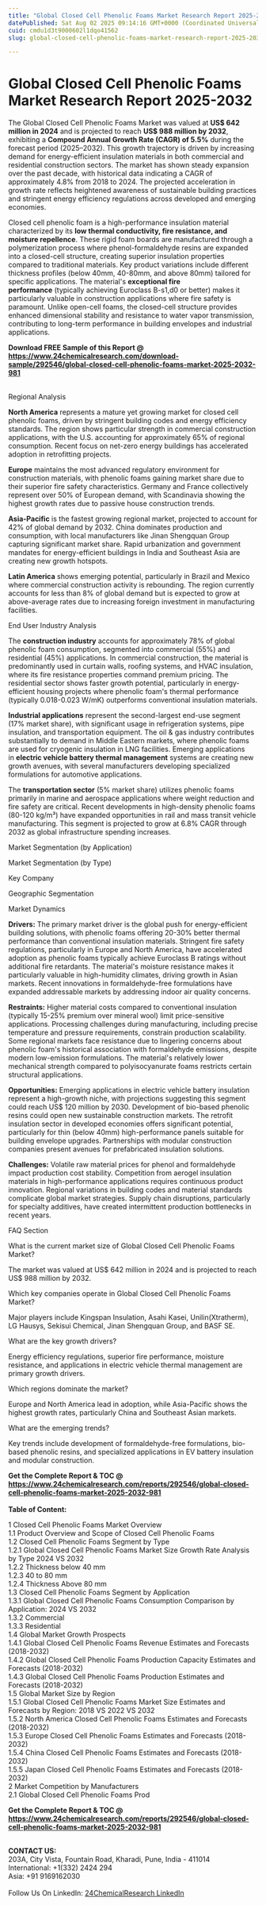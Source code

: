 ```yaml
---
title: "Global Closed Cell Phenolic Foams Market Research Report 2025-2032"
datePublished: Sat Aug 02 2025 09:14:16 GMT+0000 (Coordinated Universal Time)
cuid: cmdu1d3t9000602l1dqo41562
slug: global-closed-cell-phenolic-foams-market-research-report-2025-2032

---
```


# Global Closed Cell Phenolic Foams Market Research Report 2025-2032

<p>The Global Closed Cell Phenolic Foams Market was valued at <strong>US$ 642 million in 2024</strong> and is projected to reach <strong>US$ 988 million by 2032</strong>, exhibiting a <strong>Compound Annual Growth Rate (CAGR) of 5.5%</strong> during the forecast period (2025–2032). This growth trajectory is driven by increasing demand for energy-efficient insulation materials in both commercial and residential construction sectors. The market has shown steady expansion over the past decade, with historical data indicating a CAGR of approximately 4.8% from 2018 to 2024. The projected acceleration in growth rate reflects heightened awareness of sustainable building practices and stringent energy efficiency regulations across developed and emerging economies.</p><p>
</p><p>Closed cell phenolic foam is a high-performance insulation material characterized by its <strong>low thermal conductivity, fire resistance, and moisture repellence</strong>. These rigid foam boards are manufactured through a polymerization process where phenol-formaldehyde resins are expanded into a closed-cell structure, creating superior insulation properties compared to traditional materials. Key product variations include different thickness profiles (below 40mm, 40-80mm, and above 80mm) tailored for specific applications. The material's <strong>exceptional fire performance</strong> (typically achieving Euroclass B-s1,d0 or better) makes it particularly valuable in construction applications where fire safety is paramount. Unlike open-cell foams, the closed-cell structure provides enhanced dimensional stability and resistance to water vapor transmission, contributing to long-term performance in building envelopes and industrial applications.</p><div><b>Download FREE Sample of this Report @ 
            <a href="https://www.24chemicalresearch.com/download-sample/292546/global-closed-cell-phenolic-foams-market-2025-2032-981">
            https://www.24chemicalresearch.com/download-sample/292546/global-closed-cell-phenolic-foams-market-2025-2032-981</a></b></div><br><p>
Regional Analysis</p><p>
</p><p><strong>North America</strong> represents a mature yet growing market for closed cell phenolic foams, driven by stringent building codes and energy efficiency standards. The region shows particular strength in commercial construction applications, with the U.S. accounting for approximately 65% of regional consumption. Recent focus on net-zero energy buildings has accelerated adoption in retrofitting projects.</p><p>
</p><p><strong>Europe</strong> maintains the most advanced regulatory environment for construction materials, with phenolic foams gaining market share due to their superior fire safety characteristics. Germany and France collectively represent over 50% of European demand, with Scandinavia showing the highest growth rates due to passive house construction trends.</p><p>
</p><p><strong>Asia-Pacific</strong> is the fastest growing regional market, projected to account for 42% of global demand by 2032. China dominates production and consumption, with local manufacturers like Jinan Shengquan Group capturing significant market share. Rapid urbanization and government mandates for energy-efficient buildings in India and Southeast Asia are creating new growth hotspots.</p><p>
</p><p><strong>Latin America</strong> shows emerging potential, particularly in Brazil and Mexico where commercial construction activity is rebounding. The region currently accounts for less than 8% of global demand but is expected to grow at above-average rates due to increasing foreign investment in manufacturing facilities.</p><p>
End User Industry Analysis</p><p>
</p><p>The <strong>construction industry</strong> accounts for approximately 78% of global phenolic foam consumption, segmented into commercial (55%) and residential (45%) applications. In commercial construction, the material is predominantly used in curtain walls, roofing systems, and HVAC insulation, where its fire resistance properties command premium pricing. The residential sector shows faster growth potential, particularly in energy-efficient housing projects where phenolic foam's thermal performance (typically 0.018-0.023 W/mK) outperforms conventional insulation materials.</p><p>
</p><p><strong>Industrial applications</strong> represent the second-largest end-use segment (17% market share), with significant usage in refrigeration systems, pipe insulation, and transportation equipment. The oil &amp; gas industry contributes substantially to demand in Middle Eastern markets, where phenolic foams are used for cryogenic insulation in LNG facilities. Emerging applications in <strong>electric vehicle battery thermal management</strong> systems are creating new growth avenues, with several manufacturers developing specialized formulations for automotive applications.</p><p>
</p><p>The <strong>transportation sector</strong> (5% market share) utilizes phenolic foams primarily in marine and aerospace applications where weight reduction and fire safety are critical. Recent developments in high-density phenolic foams (80-120 kg/m³) have expanded opportunities in rail and mass transit vehicle manufacturing. This segment is projected to grow at 6.8% CAGR through 2032 as global infrastructure spending increases.</p><p>
Market Segmentation (by Application)</p><p>
</p><p>
Market Segmentation (by Type)</p><p>
</p><p>
Key Company</p><p>
</p><p>
Geographic Segmentation</p><p>
</p><p>
Market Dynamics</p><p>
</p><p><strong>Drivers:</strong> The primary market driver is the global push for energy-efficient building solutions, with phenolic foams offering 20-30% better thermal performance than conventional insulation materials. Stringent fire safety regulations, particularly in Europe and North America, have accelerated adoption as phenolic foams typically achieve Euroclass B ratings without additional fire retardants. The material's moisture resistance makes it particularly valuable in high-humidity climates, driving growth in Asian markets. Recent innovations in formaldehyde-free formulations have expanded addressable markets by addressing indoor air quality concerns.</p><p>
</p><p><strong>Restraints:</strong> Higher material costs compared to conventional insulation (typically 15-25% premium over mineral wool) limit price-sensitive applications. Processing challenges during manufacturing, including precise temperature and pressure requirements, constrain production scalability. Some regional markets face resistance due to lingering concerns about phenolic foam's historical association with formaldehyde emissions, despite modern low-emission formulations. The material's relatively lower mechanical strength compared to polyisocyanurate foams restricts certain structural applications.</p><p>
</p><p><strong>Opportunities:</strong> Emerging applications in electric vehicle battery insulation represent a high-growth niche, with projections suggesting this segment could reach US$ 120 million by 2030. Development of bio-based phenolic resins could open new sustainable construction markets. The retrofit insulation sector in developed economies offers significant potential, particularly for thin (below 40mm) high-performance panels suitable for building envelope upgrades. Partnerships with modular construction companies present avenues for prefabricated insulation solutions.</p><p>
</p><p><strong>Challenges:</strong> Volatile raw material prices for phenol and formaldehyde impact production cost stability. Competition from aerogel insulation materials in high-performance applications requires continuous product innovation. Regional variations in building codes and material standards complicate global market strategies. Supply chain disruptions, particularly for specialty additives, have created intermittent production bottlenecks in recent years.</p><p>
FAQ Section</p><p>
What is the current market size of Global Closed Cell Phenolic Foams Market?</p><p>
</p><p>The market was valued at US$ 642 million in 2024 and is projected to reach US$ 988 million by 2032.</p><p>
Which key companies operate in Global Closed Cell Phenolic Foams Market?</p><p>
</p><p>Major players include Kingspan Insulation, Asahi Kasei, Unilin(Xtratherm), LG Hausys, Sekisui Chemical, Jinan Shengquan Group, and BASF SE.</p><p>
What are the key growth drivers?</p><p>
</p><p>Energy efficiency regulations, superior fire performance, moisture resistance, and applications in electric vehicle thermal management are primary growth drivers.</p><p>
Which regions dominate the market?</p><p>
</p><p>Europe and North America lead in adoption, while Asia-Pacific shows the highest growth rates, particularly China and Southeast Asian markets.</p><p>
What are the emerging trends?</p><p>
</p><p>Key trends include development of formaldehyde-free formulations, bio-based phenolic resins, and specialized applications in EV battery insulation and modular construction.</p>

<div><b>Get the Complete Report & TOC @ 
            <a href="https://www.24chemicalresearch.com/reports/292546/global-closed-cell-phenolic-foams-market-2025-2032-981">
            https://www.24chemicalresearch.com/reports/292546/global-closed-cell-phenolic-foams-market-2025-2032-981</a></b></div><br>
            <b>Table of Content:</b><p>1 Closed Cell Phenolic Foams Market Overview<br />
    1.1 Product Overview and Scope of Closed Cell Phenolic Foams<br />
    1.2 Closed Cell Phenolic Foams Segment by Type<br />
        1.2.1 Global Closed Cell Phenolic Foams Market Size Growth Rate Analysis by Type 2024 VS 2032<br />
        1.2.2 Thickness below 40 mm<br />
        1.2.3 40 to 80 mm<br />
        1.2.4 Thickness Above 80 mm<br />
    1.3 Closed Cell Phenolic Foams Segment by Application<br />
        1.3.1 Global Closed Cell Phenolic Foams Consumption Comparison by Application: 2024 VS 2032<br />
        1.3.2 Commercial<br />
        1.3.3 Residential<br />
    1.4 Global Market Growth Prospects<br />
        1.4.1 Global Closed Cell Phenolic Foams Revenue Estimates and Forecasts (2018-2032)<br />
        1.4.2 Global Closed Cell Phenolic Foams Production Capacity Estimates and Forecasts (2018-2032)<br />
        1.4.3 Global Closed Cell Phenolic Foams Production Estimates and Forecasts (2018-2032)<br />
    1.5 Global Market Size by Region<br />
        1.5.1 Global Closed Cell Phenolic Foams Market Size Estimates and Forecasts by Region: 2018 VS 2022 VS 2032<br />
        1.5.2 North America Closed Cell Phenolic Foams Estimates and Forecasts (2018-2032)<br />
        1.5.3 Europe Closed Cell Phenolic Foams Estimates and Forecasts (2018-2032)<br />
        1.5.4 China Closed Cell Phenolic Foams Estimates and Forecasts (2018-2032)<br />
        1.5.5 Japan Closed Cell Phenolic Foams Estimates and Forecasts (2018-2032)<br />
2 Market Competition by Manufacturers<br />
    2.1 Global Closed Cell Phenolic Foams Prod</p>

<div><b>Get the Complete Report & TOC @ 
            <a href="https://www.24chemicalresearch.com/reports/292546/global-closed-cell-phenolic-foams-market-2025-2032-981">
            https://www.24chemicalresearch.com/reports/292546/global-closed-cell-phenolic-foams-market-2025-2032-981</a></b></div><br>

<b>CONTACT US:</b><br>
            203A, City Vista, Fountain Road, Kharadi, Pune, India - 411014<br>
            International: +1(332) 2424 294<br>
            Asia: +91 9169162030 <br><br>
            Follow Us On LinkedIn: <a href="https://www.linkedin.com/company/24chemicalresearch/">24ChemicalResearch LinkedIn</a>